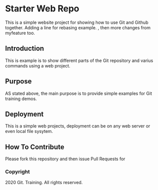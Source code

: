 # Starter Web Repo

This is a simple website project for 
showing how to use Git and Github together. Adding a line for rebasing example.
, then more changes from myfeature too.

## Introduction

This is example is to show different parts
of the Git repository and varius commands 
using a web project.

## Purpose

AS stated above, the main purpose is to
provide simple examples for Git training
demos.

## Deployment

This is a simple web projects, deployment
can be on any web server or even local
file sysytem.

## How To Contribute

Please fork this repository and then issue Pull Requests for

### Copyright

2020 Git. Training. All rights reserved.